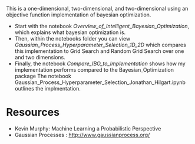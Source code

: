 This is a one-dimensional, two-dimensional, and two-dimensional using an objective function implementation of bayesian optimization.

- Start with the notebook *Overview_of_Intelligent_Bayesian_Optimization*, which explains
what bayesian optimization is.
- Then, within the notebooks folder you can view
*Gaussian_Process_Hyperparameter_Selection_1D_2D* which compares this implementation to
Grid Search and Random Grid Search over one and two dimensions.
- Finally, the notebook
*Compare_IBO_to_Implementation* shows how my implementation performs compared to
the Bayesian_Optimization package
The notebook Gaussian_Process_Hyperparameter_Selection_Jonathan_Hilgart.ipynb outlines the implmentation.

# Resources
- Kevin Murphy: Machine Learning a Probabilistic Perspective
- Gaussian Processes : http://www.gaussianprocess.org/
